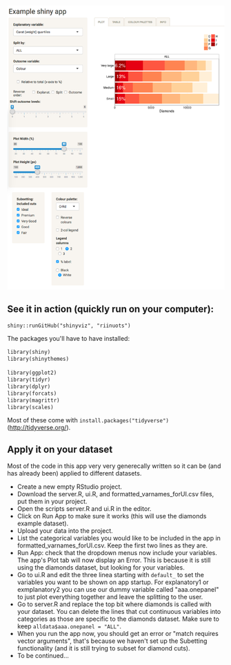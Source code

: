 
![](example_shiny_app.png)

See it in action (quickly run on your computer):
------------------------------------------------

    shiny::runGitHub("shinyviz", "riinuots")

The packages you'll have to have installed:

    library(shiny)
    library(shinythemes)

    library(ggplot2)
    library(tidyr)
    library(dplyr)
    library(forcats)
    library(magrittr)
    library(scales)

Most of these come with `install.packages("tidyverse")` (<http://tidyverse.org/>).

Apply it on your dataset
------------------------

Most of the code in this app very very generecally written so it can be (and has already been) applied to different datasets.

-   Create a new empty RStudio project.
-   Download the server.R, ui.R, and formatted\_varnames\_forUI.csv files, put them in your project.
-   Open the scripts server.R and ui.R in the editor.
-   Click on Run App to make sure it works (this will use the diamonds example dataset).
-   Upload your data into the project.
-   List the categorical variables you would like to be included in the app in formatted\_varnames\_forUI.csv. Keep the first two lines as they are.
-   Run App: check that the dropdown menus now include your variables. The app's Plot tab will now display an Error. This is because it is still using the diamonds dataset, but looking for your variables.
-   Go to ui.R and edit the three linea starting with `default_` to set the variables you want to be shown on app startup. For explanatory1 or exmplanatory2 you can use our dummy variable called "aaa.onepanel" to just plot everything together and leave the splitting to the user.
-   Go to server.R and replace the top bit where diamonds is called with your dataset. You can delete the lines that cut continuous variables into categories as those are specific to the diamonds dataset. Make sure to keep `alldata$aaa.onepanel = "ALL"`.
-   When you run the app now, you should get an error or "match requires vector arguments", that's because we haven't set up the Subetting functionality (and it is still trying to subset for diamond cuts).
-   To be continued...
